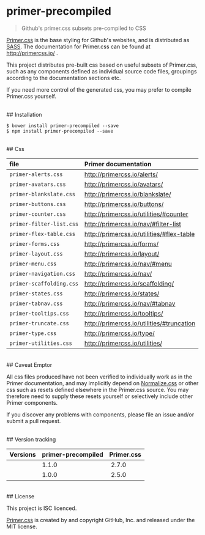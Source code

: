 # primer-precompiled
> Github's primer.css subsets pre-compiled to CSS

[Primer.css](https://github.com/primer/primer) is the base styling for Github's websites, and is distributed as [SASS](http://sass-lang.com/). 
The documentation for Primer.css can be found at http://primercss.io/ .

This project distributes pre-built css based on useful subsets of Primer.css, such as any components defined as individual 
source code files, groupings according to the documentation sections etc.

If you need more control of the generated css, you may prefer to compile Primer.css yourself.

<br>
## Installation

    $ bower install primer-precompiled --save
    $ npm install primer-precompiled --save

<br>
## Css

| file                     | Primer documentation                       |
|:------------------------ |:------------------------------------------ |
| `primer-alerts.css`      | http://primercss.io/alerts/                |
| `primer-avatars.css`     | http://primercss.io/avatars/               |
| `primer-blankslate.css`  | http://primercss.io/blankslate/            |
| `primer-buttons.css`     | http://primercss.io/buttons/               |
| `primer-counter.css`     | http://primercss.io/utilities/#counter     |
| `primer-filter-list.css` | http://primercss.io/nav/#filter-list       |
| `primer-flex-table.css`  | http://primercss.io/utilities/#flex-table  |
| `primer-forms.css`       | http://primercss.io/forms/                 |
| `primer-layout.css`      | http://primercss.io/layout/                |
| `primer-menu.css`        | http://primercss.io/nav/#menu              |
| `primer-navigation.css`  | http://primercss.io/nav/                   |
| `primer-scaffolding.css` | http://primercss.io/scaffolding/           |
| `primer-states.css`      | http://primercss.io/states/                |
| `primer-tabnav.css`      | http://primercss.io/nav/#tabnav            |
| `primer-tooltips.css`    | http://primercss.io/tooltips/              |
| `primer-truncate.css`    | http://primercss.io/utilities/#truncation  |
| `primer-type.css`        | http://primercss.io/type/                  |
| `primer-utilities.css`   | http://primercss.io/utilities/             |

<br>
## Caveat Emptor

All css files produced have not been verified to individually work as in the Primer documentation, and may implicitly
depend on [Normalize.css](https://necolas.github.io/normalize.css/) or other css such as resets defined elsewhere in
the Primer.css source. You may therefore need to supply these resets yourself or selectively include other Primer components.

If you discover any problems with components, please file an issue and/or submit a pull request.

<br>
## Version tracking

| Versions | primer-precompiled | Primer.css | 
| -------- |------------------- | ---------- | 
|          | 1.1.0              | 2.7.0      | 
|          | 1.0.0              | 2.5.0      | 

<br>
## License

This project is ISC licenced.

[Primer.css](https://github.com/primer/primer) is created by and copyright GitHub, Inc. and released under the MIT license.
